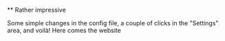 ** Rather impressive

Some simple changes in the config file, a couple of clicks in the "Settings" area, and voilà! Here comes the website
